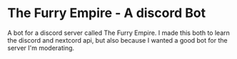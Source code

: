 # The Furry Empire - A discord Bot
 A bot for a discord server called The Furry Empire. I made this both to learn the discord and nextcord api, but also because I wanted a good bot for the server I'm moderating. 
